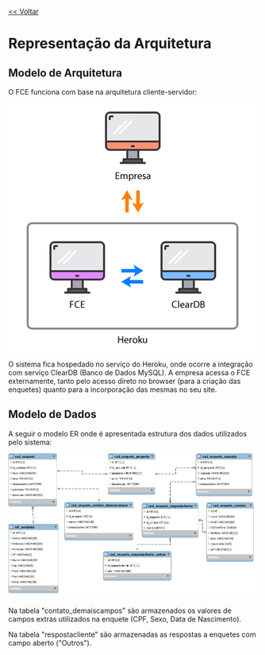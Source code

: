 [<< Voltar](README.md)

# Representação da Arquitetura

## Modelo de Arquitetura

O FCE funciona com base na arquitetura cliente-servidor:

![Arquitetura](imagens/FCE_Arch.png)

O sistema fica hospedado no serviço do Heroku, onde ocorre a integração com serviço ClearDB (Banco de Dados MySQL). A empresa acessa o FCE externamente, tanto pelo acesso direto no browser (para a criação das enquetes) quanto para a incorporação das mesmas no seu site.

## Modelo de Dados

A seguir o modelo ER onde é apresentada estrutura dos dados utilizados pelo sistema:

![Modelo ER](imagens/FCE_model.png)

Na tabela "contato_demaiscampos" são armazenados os valores de campos extras utilizados na enquete (CPF, Sexo, Data de Nascimento).

Na tabela "respostacliente" são armazenadas as respostas a enquetes com campo aberto ("Outros").

